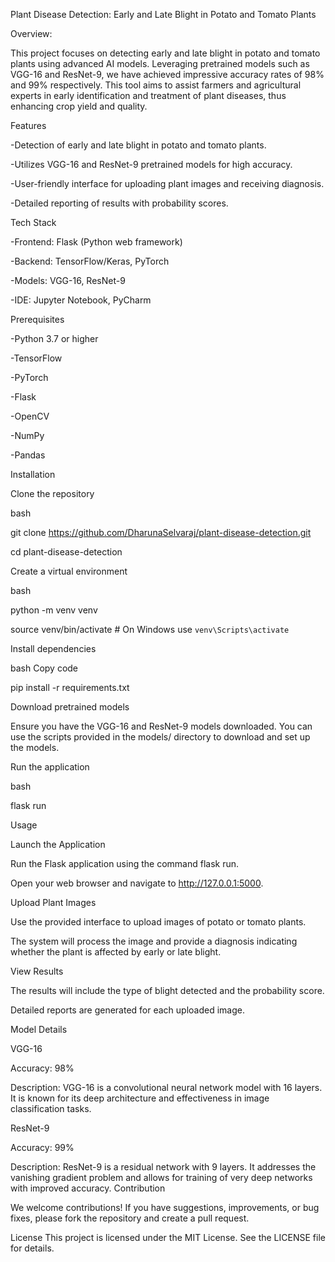 Plant Disease Detection: Early and Late Blight in Potato and Tomato Plants

Overview:

This project focuses on detecting early and late blight in potato and tomato plants using advanced AI models. Leveraging pretrained models such as VGG-16 and ResNet-9, we have achieved impressive accuracy rates of 98% and 99% respectively. This tool aims to assist farmers and agricultural experts in early identification and treatment of plant diseases, thus enhancing crop yield and quality.

Features

-Detection of early and late blight in potato and tomato plants.

-Utilizes VGG-16 and ResNet-9 pretrained models for high accuracy.

-User-friendly interface for uploading plant images and receiving diagnosis.

-Detailed reporting of results with probability scores.

Tech Stack

-Frontend: Flask (Python web framework)

-Backend: TensorFlow/Keras, PyTorch

-Models: VGG-16, ResNet-9

-IDE: Jupyter Notebook, PyCharm

Prerequisites

-Python 3.7 or higher

-TensorFlow

-PyTorch

-Flask

-OpenCV

-NumPy

-Pandas

Installation

Clone the repository

bash

git clone https://github.com/DharunaSelvaraj/plant-disease-detection.git

cd plant-disease-detection

Create a virtual environment

bash

python -m venv venv

source venv/bin/activate  # On Windows use `venv\Scripts\activate`

Install dependencies

bash
Copy code

pip install -r requirements.txt

Download pretrained models

Ensure you have the VGG-16 and ResNet-9 models downloaded. You can use the scripts provided in the models/ directory to download and set up the models.

Run the application

bash

flask run

Usage

Launch the Application

Run the Flask application using the command flask run.

Open your web browser and navigate to http://127.0.0.1:5000.

Upload Plant Images

Use the provided interface to upload images of potato or tomato plants.

The system will process the image and provide a diagnosis indicating whether the plant is affected by early or late blight.

View Results

The results will include the type of blight detected and the probability score.

Detailed reports are generated for each uploaded image.

Model Details

VGG-16

Accuracy: 98%

Description: VGG-16 is a convolutional neural network model with 16 layers. It is known for its deep architecture and effectiveness in image classification tasks.

ResNet-9

Accuracy: 99%

Description: ResNet-9 is a residual network with 9 layers. It addresses the vanishing gradient problem and allows for training of very deep networks with improved accuracy.
Contribution

We welcome contributions! If you have suggestions, improvements, or bug fixes, please fork the repository and create a pull request.

License
This project is licensed under the MIT License. See the LICENSE file for details.
